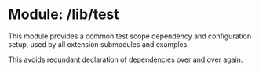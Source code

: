 # Module: /lib/test

This module provides a common test scope dependency and configuration setup,
used by all extension submodules and examples.

This avoids redundant declaration of dependencies over and over again.
